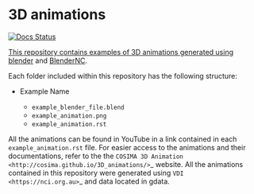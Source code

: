 # 3D animations

<a href="https://github.com/COSIMA/3D_animations/actions/workflows/sphinx.yml"><img alt="Docs Status" src="https://github.com/COSIMA/3D_animations/actions/workflows/sphinx.yml/badge.svg">


This repository contains examples of 3D animations generated using [blender](https://www.blender.org) and [BlenderNC](https://github.com/blendernc/blendernc). 

Each folder included within this repository has the following structure:

- Example Name
 
  * `example_blender_file.blend`
  * `example_animation.png`
  * `example_animation.rst`

All the animations can be found in YouTube in a link contained in each ``example_animation.rst`` file. For easier access to the animations and their documentations, refer to the the `COSIMA 3D Animation <http://cosima.github.io/3D_animations/>`_ website. All the animations contained in this repository were generated using `VDI <https://nci.org.au>`_ and data located in gdata.


